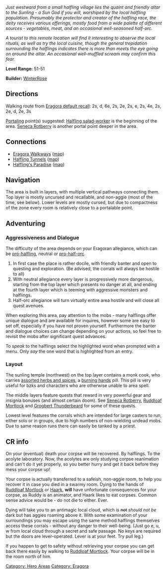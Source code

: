 *Just westward from a small halfling village lies the quaint and
friendly altar to the Sunling - a Sun God if you will, worshiped by the
local halfling population. Presumably the protector and creator of the
halfling race, the deity receives various offerings, mostly food from a
wide palette of different sources - vegetables, meat, and an occasional
well-seasoned half-orc.*

*A tourist to this remote location will find it interesting to observe
the local rituals, as well as try the local cuisine, though the general
trepidation surrounding the halflings indicates there is more than meets
the eye going on around the altar. An occasional well-muffled scream may
confirm this fear.*

**Level Range:** 51-51

**Builder:** [WinterRose](User:WinterRose "wikilink")

## Directions

Walking route from [Eragora default
recall](Eragora_default_recall "wikilink"): 2s, d, 6e, 2s, 2e, 2s, e,
2s, 4e, 2s, 2e, d, 2e, 3s

[Portaling](Portal "wikilink") point(s) suggested: [ Halfling
salad-worker](Halfling_Salad-Worker "wikilink") is the beginning of the
area. [Seneca Rotberry](Seneca_Rotberry "wikilink") is another portal
point deeper in the area.

## Connections

-   [Eragora Walkways](:Category:Eragora_Walkways "wikilink")
    ([map](Eragora_Walkways_Map "wikilink"))
-   [Halfling Tunnels](:Category:Halfling_Tunnels "wikilink")
    ([map](Halfling_Tunnels_Map "wikilink"))
-   [Halfling's Paradise](:Category:Halfling's_Paradise "wikilink")
    ([map](Halfling's_Paradise_Map "wikilink"))

## Navigation

The area is built in layers, with multiple vertical pathways connecting
them. Top layer is mostly uncursed and recallable, and non-aggie (most
of the time, see below). Lower levels are mostly cursed, but due to
compactness of the zone every room is relatively close to a portalable
point.

## Adventuring

### Aggressiveness and Dialogue

The difficulty of the area depends on your Eragoran allegiance, which
can be [pro-halfling](Halfling_Detective_Quest "wikilink"), neutral or
[pro-half-orc](Mountain_Adventurer_Quest "wikilink").

1.  In first case the place is rather docile, with friendly banter and
    open to questing and exploration. (Be advised, the corrals will
    always be hostile to all)
2.  With neutral allegiance every layer is progressively more dangerous,
    starting from the top layer which presents no danger at all, and
    ending at the fourth layer which is teeming with aggressive monsters
    and halflings.
3.  Half-orc allegiance will turn virtually entire area hostile and will
    close all quest avenues.

When exploring this area, pay attention to the mobs - many halflings
offer unique dialogue and are available for inquires, however some are
easy to set off, especially if you have not proven yourself. Furthermore
the banter and dialogue choices can change depending on your actions, so
feel free to revisit the mobs after significant quest advances.

To *speak* to the halflings select the highlighted word when prompted
with a menu. Only *say* the one word that is highlighted from an entry.

### Layout

The sunling temple (northwest) on the top layer contains a monk cook,
who carries [assorted herbs and
spices](Assorted_Herbs_And_Spices "wikilink"), a [burning
hands](Burning_Hands "wikilink") pill. This pill is very useful for bzks
and characters who are otherwise unable to area spell.

The middle layers feature quests that reward in very powerful gear and
insignia bonuses (and almost certain doom). See [Seneca
Rotberry](Seneca_Rotberry "wikilink"), [Ruddloaf
Mortlock](Ruddloaf_Mortlock "wikilink") and [Grogbert
Thunderbeard](Grogbert_Thunderbeard "wikilink") for some of these
quests.

Lowest level features the corrals which are intended for large casters
to run, either solo or in groups, due to high numbers of non-wielding
undead mobs. Due to same reason runs there can easily be tanked by a
priest.

## CR info

On your (eventual) death your corpse will be recovered. By halflings. To
the acolyte laboratory. Now, the acolytes are only studying corpse
reanimation and can't do it yet properly, so you better hurry and get it
back before they mess your corpse up!

Your corpse is actually transferred to a safeish, non-aggie room, to
help you recover it in case you died in a swarmy room. Dying to the
hands of [Ruddloaf Mortlock](Ruddloaf_Mortlock "wikilink") or
[Haark](Haark "wikilink"), **will** have unfortunate consequences for
your corpse, as Ruddy is an animator, and Haark likes to eat corpses.
Common sense advice would be - do not die to either. Ever.

Dying will take you to an antimagic local cloud, which is ~~not~~
*should not be* dark but has aggies roaming above it. With some
examination of your surroundings you may escape using the same method
halflings themselves access these corrals - without any danger to their
well-being. (Just go e, u, w from local cloud through a secret and safe
passage. No keys are required but the doors are lever-operated. Lever is
at your feet. Try pull leg.)

If you happen to get to safety without retrieving your corpse you can
get back there easily by walking to [Ruddloaf
Mortlock](Ruddloaf_Mortlock "wikilink"). Your corpse will be in the room
north of him.

[Category: Hero Areas](Category:_Hero_Areas "wikilink") [Category:
Eragora](Category:_Eragora "wikilink")
